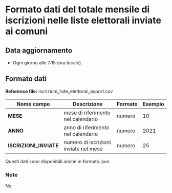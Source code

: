 # Formato dati del totale mensile di iscrizioni nelle liste elettorali inviate ai comuni

## Data aggiornamento
- Ogni giorno alle 7:15 (ora locale). 

## Formato dati

**Reference file:** iscrizioni_liste_elettorali_export.csv<br>

| Nome campo                  | Descrizione                       | Formato                       | Esempio             |
|-----------------------------|-----------------------------------|-------------------------------|---------------------|
| **MESE**       | mese di riferimento nel calendario             | numero                   | 10       |
| **ANNO**  | anno di riferimento nel calendario  |   numero     |        2021         |
| **ISCRIZIONI_INVIATE**       | numero di iscrizioni inviate nel mese | numero             | 25             |


Questi dati sono disponibili anche in formato json.

### Note
No
